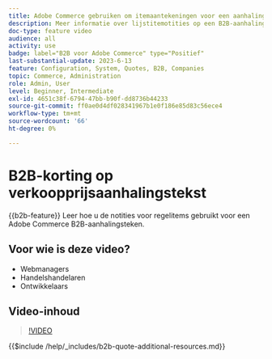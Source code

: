 ```yaml
---
title: Adobe Commerce gebruiken om itemaantekeningen voor een aanhalingsteken weer te geven
description: Meer informatie over lijstitemotities op een B2B-aanhalingsteken in Adobe Commerce
doc-type: feature video
audience: all
activity: use
badge: label="B2B voor Adobe Commerce" type="Positief"
last-substantial-update: 2023-6-13
feature: Configuration, System, Quotes, B2B, Companies
topic: Commerce, Administration
role: Admin, User
level: Beginner, Intermediate
exl-id: 4651c38f-6794-47bb-b90f-dd8736b44233
source-git-commit: ff0ae0d4df028341967b1e0f186e85d83c56ece4
workflow-type: tm+mt
source-wordcount: '66'
ht-degree: 0%

---
```


# B2B-korting op verkoopprijsaanhalingstekst

{{b2b-feature}}
Leer hoe u de notities voor regelitems gebruikt voor een Adobe Commerce B2B-aanhalingsteken.

## Voor wie is deze video?

- Webmanagers
- Handelshandelaren
- Ontwikkelaars

## Video-inhoud

>[!VIDEO](https://video.tv.adobe.com/v/3420417?learn=on)

{{$include /help/_includes/b2b-quote-additional-resources.md}}
